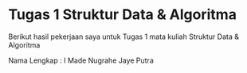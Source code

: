 # Tugas 1 Struktur Data & Algoritma
Berikut hasil pekerjaan saya untuk Tugas 1 mata kuliah Struktur Data & Algoritma

Nama Lengkap : I Made Nugrahe Jaye Putra